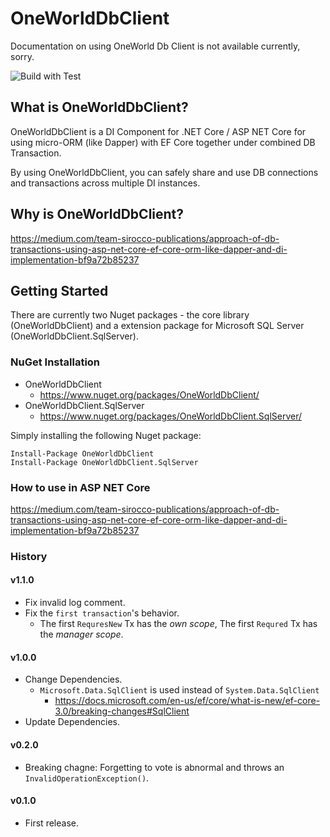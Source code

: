 # OneWorldDbClient

Documentation on using OneWorld Db Client is not available currently, sorry.

![Build with Test](https://github.com/SiroccoHub/OneWorldDbClient/workflows/Run%20Build%20with%20Test/badge.svg)

## What is OneWorldDbClient?

OneWorldDbClient is a DI Component for .NET Core / ASP NET Core for using micro-ORM (like Dapper)  with  EF Core together under combined DB Transaction.

By using OneWorldDbClient, you can safely share and use DB connections and transactions across multiple DI instances.

## Why is OneWorldDbClient?

<https://medium.com/team-sirocco-publications/approach-of-db-transactions-using-asp-net-core-ef-core-orm-like-dapper-and-di-implementation-bf9a72b85237>

## Getting Started

There are currently two Nuget packages - the core library (OneWorldDbClient) and a extension package for Microsoft SQL Server (OneWorldDbClient.SqlServer).

### NuGet Installation

* OneWorldDbClient
  * <https://www.nuget.org/packages/OneWorldDbClient/>  
* OneWorldDbClient.SqlServer
  * <https://www.nuget.org/packages/OneWorldDbClient.SqlServer/>

Simply installing the following Nuget package:

    Install-Package OneWorldDbClient
    Install-Package OneWorldDbClient.SqlServer

### How to use in ASP NET Core

<https://medium.com/team-sirocco-publications/approach-of-db-transactions-using-asp-net-core-ef-core-orm-like-dapper-and-di-implementation-bf9a72b85237>

### History

#### v1.1.0
+ Fix invalid log comment.
+ Fix the `first transaction`'s behavior.
  + The first `RequresNew` Tx has the *own scope*, The first `Requred` Tx has the *manager scope*. 

#### v1.0.0
+ Change Dependencies.
  + `Microsoft.Data.SqlClient` is used instead of `System.Data.SqlClient`
    + https://docs.microsoft.com/en-us/ef/core/what-is-new/ef-core-3.0/breaking-changes#SqlClient
+ Update Dependencies.

#### v0.2.0
+ Breaking chagne: Forgetting to vote is abnormal and throws an `InvalidOperationException()`.

#### v0.1.0
+ First release.
